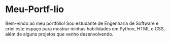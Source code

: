 # Meu-Portf-lio
Bem-vindo ao meu portfólio! Sou estudante de Engenharia de Software e criei este espaço para mostrar minhas habilidades em Python, HTML e CSS, além de alguns projetos que venho desenvolvendo.
